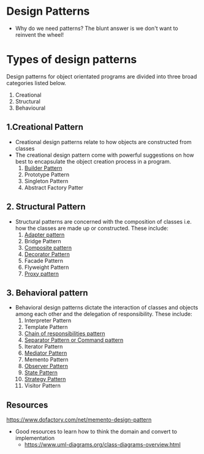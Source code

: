 # Design Patterns

- Why do we need patterns? The blunt answer is we don't want to
reinvent the wheel!

# Types of design patterns

Design patterns for object orientated programs are divided into three
broad categories listed below.

1. Creational
2. Structural
3. Behavioural

## 1.Creational Pattern

- Creational design patterns relate to how objects are constructed from
classes
- The creational design pattern come with powerful suggestions on how
best to encapsulate the object creation process in a program.
  1. [Builder Pattern](./creational/builder-pattern.md)
  2. Prototype Pattern
  3. Singleton Pattern
  4. Abstract Factory Patter

## 2. Structural Pattern

- Structural patterns are concerned with the composition of classes i.e. how
the classes are made up or constructed. These include:
  1. [Adapter pattern](./structural/adapter-pattern.md)
  2. Bridge Pattern
  3. [Composite pattern](./structural/composite-pattern.md)
  4. [Decorator Pattern](structural/decorator-pattern.md)
  5. Facade Pattern
  6. Flyweight Pattern
  7. [Proxy pattern](./structural/proxy-pattern.md)

## 3. Behavioral pattern

- Behavioral design patterns dictate the interaction of classes and objects
among each other and the delegation of responsibility. These include:
  1. Interpreter Pattern
  2. Template Pattern
  3. [Chain of responsibilities pattern](./behavioral/chain-of-responsibility-pattern.md)
  4. [Separator Pattern or Command pattern](./behavioral/command-pattern.md)
  5. Iterator Pattern
  6. [Mediator Pattern](behavioral/mediator-pattern.md)
  7. Memento Pattern
  8. [Observer Pattern](./behavioral/observer-pattern.md)
  9. [State Pattern](behavioral/state-pattern.md)
  10. [Strategy Pattern](behavioral/strategy-pattern.md)
  11. Visitor Pattern


## Resources

https://www.dofactory.com/net/memento-design-pattern

- Good resources to learn how to think the domain and convert to implementation
  - https://www.uml-diagrams.org/class-diagrams-overview.html
